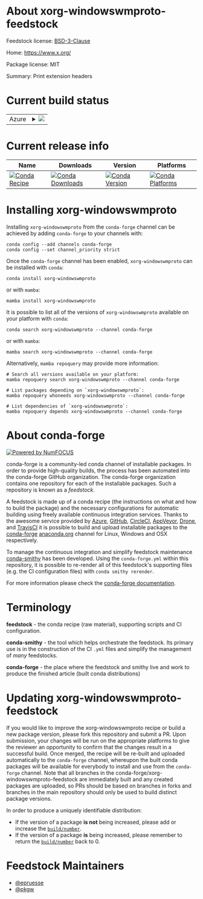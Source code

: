 About xorg-windowswmproto-feedstock
===================================

Feedstock license: [BSD-3-Clause](https://github.com/conda-forge/xorg-windowswmproto-feedstock/blob/main/LICENSE.txt)

Home: https://www.x.org/

Package license: MIT

Summary: Print extension headers

Current build status
====================


<table>
    
  <tr>
    <td>Azure</td>
    <td>
      <details>
        <summary>
          <a href="https://dev.azure.com/conda-forge/feedstock-builds/_build/latest?definitionId=2209&branchName=main">
            <img src="https://dev.azure.com/conda-forge/feedstock-builds/_apis/build/status/xorg-windowswmproto-feedstock?branchName=main">
          </a>
        </summary>
        <table>
          <thead><tr><th>Variant</th><th>Status</th></tr></thead>
          <tbody><tr>
              <td>linux_64</td>
              <td>
                <a href="https://dev.azure.com/conda-forge/feedstock-builds/_build/latest?definitionId=2209&branchName=main">
                  <img src="https://dev.azure.com/conda-forge/feedstock-builds/_apis/build/status/xorg-windowswmproto-feedstock?branchName=main&jobName=linux&configuration=linux%20linux_64_" alt="variant">
                </a>
              </td>
            </tr><tr>
              <td>osx_64</td>
              <td>
                <a href="https://dev.azure.com/conda-forge/feedstock-builds/_build/latest?definitionId=2209&branchName=main">
                  <img src="https://dev.azure.com/conda-forge/feedstock-builds/_apis/build/status/xorg-windowswmproto-feedstock?branchName=main&jobName=osx&configuration=osx%20osx_64_" alt="variant">
                </a>
              </td>
            </tr><tr>
              <td>win_64</td>
              <td>
                <a href="https://dev.azure.com/conda-forge/feedstock-builds/_build/latest?definitionId=2209&branchName=main">
                  <img src="https://dev.azure.com/conda-forge/feedstock-builds/_apis/build/status/xorg-windowswmproto-feedstock?branchName=main&jobName=win&configuration=win%20win_64_" alt="variant">
                </a>
              </td>
            </tr>
          </tbody>
        </table>
      </details>
    </td>
  </tr>
</table>

Current release info
====================

| Name | Downloads | Version | Platforms |
| --- | --- | --- | --- |
| [![Conda Recipe](https://img.shields.io/badge/recipe-xorg--windowswmproto-green.svg)](https://anaconda.org/conda-forge/xorg-windowswmproto) | [![Conda Downloads](https://img.shields.io/conda/dn/conda-forge/xorg-windowswmproto.svg)](https://anaconda.org/conda-forge/xorg-windowswmproto) | [![Conda Version](https://img.shields.io/conda/vn/conda-forge/xorg-windowswmproto.svg)](https://anaconda.org/conda-forge/xorg-windowswmproto) | [![Conda Platforms](https://img.shields.io/conda/pn/conda-forge/xorg-windowswmproto.svg)](https://anaconda.org/conda-forge/xorg-windowswmproto) |

Installing xorg-windowswmproto
==============================

Installing `xorg-windowswmproto` from the `conda-forge` channel can be achieved by adding `conda-forge` to your channels with:

```
conda config --add channels conda-forge
conda config --set channel_priority strict
```

Once the `conda-forge` channel has been enabled, `xorg-windowswmproto` can be installed with `conda`:

```
conda install xorg-windowswmproto
```

or with `mamba`:

```
mamba install xorg-windowswmproto
```

It is possible to list all of the versions of `xorg-windowswmproto` available on your platform with `conda`:

```
conda search xorg-windowswmproto --channel conda-forge
```

or with `mamba`:

```
mamba search xorg-windowswmproto --channel conda-forge
```

Alternatively, `mamba repoquery` may provide more information:

```
# Search all versions available on your platform:
mamba repoquery search xorg-windowswmproto --channel conda-forge

# List packages depending on `xorg-windowswmproto`:
mamba repoquery whoneeds xorg-windowswmproto --channel conda-forge

# List dependencies of `xorg-windowswmproto`:
mamba repoquery depends xorg-windowswmproto --channel conda-forge
```


About conda-forge
=================

[![Powered by
NumFOCUS](https://img.shields.io/badge/powered%20by-NumFOCUS-orange.svg?style=flat&colorA=E1523D&colorB=007D8A)](https://numfocus.org)

conda-forge is a community-led conda channel of installable packages.
In order to provide high-quality builds, the process has been automated into the
conda-forge GitHub organization. The conda-forge organization contains one repository
for each of the installable packages. Such a repository is known as a *feedstock*.

A feedstock is made up of a conda recipe (the instructions on what and how to build
the package) and the necessary configurations for automatic building using freely
available continuous integration services. Thanks to the awesome service provided by
[Azure](https://azure.microsoft.com/en-us/services/devops/), [GitHub](https://github.com/),
[CircleCI](https://circleci.com/), [AppVeyor](https://www.appveyor.com/),
[Drone](https://cloud.drone.io/welcome), and [TravisCI](https://travis-ci.com/)
it is possible to build and upload installable packages to the
[conda-forge](https://anaconda.org/conda-forge) [anaconda.org](https://anaconda.org/)
channel for Linux, Windows and OSX respectively.

To manage the continuous integration and simplify feedstock maintenance
[conda-smithy](https://github.com/conda-forge/conda-smithy) has been developed.
Using the ``conda-forge.yml`` within this repository, it is possible to re-render all of
this feedstock's supporting files (e.g. the CI configuration files) with ``conda smithy rerender``.

For more information please check the [conda-forge documentation](https://conda-forge.org/docs/).

Terminology
===========

**feedstock** - the conda recipe (raw material), supporting scripts and CI configuration.

**conda-smithy** - the tool which helps orchestrate the feedstock.
                   Its primary use is in the construction of the CI ``.yml`` files
                   and simplify the management of *many* feedstocks.

**conda-forge** - the place where the feedstock and smithy live and work to
                  produce the finished article (built conda distributions)


Updating xorg-windowswmproto-feedstock
======================================

If you would like to improve the xorg-windowswmproto recipe or build a new
package version, please fork this repository and submit a PR. Upon submission,
your changes will be run on the appropriate platforms to give the reviewer an
opportunity to confirm that the changes result in a successful build. Once
merged, the recipe will be re-built and uploaded automatically to the
`conda-forge` channel, whereupon the built conda packages will be available for
everybody to install and use from the `conda-forge` channel.
Note that all branches in the conda-forge/xorg-windowswmproto-feedstock are
immediately built and any created packages are uploaded, so PRs should be based
on branches in forks and branches in the main repository should only be used to
build distinct package versions.

In order to produce a uniquely identifiable distribution:
 * If the version of a package **is not** being increased, please add or increase
   the [``build/number``](https://docs.conda.io/projects/conda-build/en/latest/resources/define-metadata.html#build-number-and-string).
 * If the version of a package **is** being increased, please remember to return
   the [``build/number``](https://docs.conda.io/projects/conda-build/en/latest/resources/define-metadata.html#build-number-and-string)
   back to 0.

Feedstock Maintainers
=====================

* [@epruesse](https://github.com/epruesse/)
* [@pkgw](https://github.com/pkgw/)

